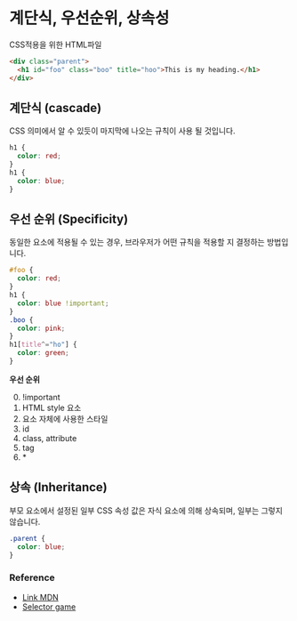 # 계단식, 우선순위, 상속성

CSS적용을 위한 HTML파일

```html
<div class="parent">
  <h1 id="foo" class="boo" title="hoo">This is my heading.</h1>
</div>
```

## 계단식 (cascade)

CSS 의미에서 알 수 있듯이 마지막에 나오는 규칙이 사용 될 것입니다.

```css
h1 {
  color: red;
}
h1 {
  color: blue;
}
```

## 우선 순위 (Specificity)

동일한 요소에 적용될 수 있는 경우, 브라우저가 어떤 규칙을 적용할 지 결정하는 방법입니다.

```css
#foo {
  color: red;
}
h1 {
  color: blue !important;
}
.boo {
  color: pink;
}
h1[title^="ho"] {
  color: green;
}
```

**우선 순위**

0. !important
1. HTML style 요소
1. 요소 자체에 사용한 스타일
1. id
1. class, attribute
1. tag
1. \*

## 상속 (Inheritance)

부모 요소에서 설정된 일부 CSS 속성 값은 자식 요소에 의해 상속되며, 일부는 그렇지 않습니다.

```css
.parent {
  color: blue;
}
```

### Reference

- [Link MDN](https://developer.mozilla.org/ko/docs/Learn/CSS/Building_blocks/Cascade_and_inheritance)
- [Selector game](https://flukeout.github.io/)
